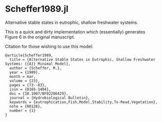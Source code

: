 # Scheffer1989.jl

Alternative stable states in eutrophic, shallow freshwater systems.

This is a quick and dirty implementation which (essentially) generates Figure 6 in the original manuscript.


Citation for those wishing to use this model:

```
@article{Scheffer1989,
  title = {Alternative Stable States in Eutrophic, Shallow Freshwater Systems: {{A}} Minimal Model},
  author = {Scheffer, M.},
  year = {1989},
  month = mar,
  volume = {23},
  pages = {73--83},
  issn = {0165-1404},
  doi = {10.1007/BF02286429},
  journal = {Hydrobiological Bulletin},
  keywords = {eutrophication,Fish,Model,Stability,To-Read,Vegetation},
  note = {00128},
  number = {1}
}
```


